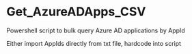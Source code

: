 # Get_AzureADApps_CSV

Powershell script to bulk query Azure AD applications by AppId

Either import AppIds directly from txt file, hardcode into script
